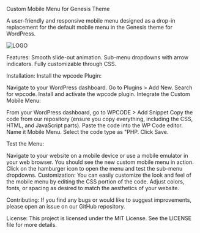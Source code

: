 
Custom Mobile Menu for Genesis Theme

A user-friendly and responsive mobile menu designed as a drop-in replacement for the default mobile menu in the Genesis theme for WordPress.

![LOGO](https://github.com/Aamirf730/genesis-mobile-menu-replacement/assets/81487407/c2cd74fe-2297-47df-86fe-03e205813716)

Features:
Smooth slide-out animation.
Sub-menu dropdowns with arrow indicators.
Fully customizable through CSS.

Installation:
Install the wpcode Plugin:

Navigate to your WordPress dashboard.
Go to Plugins > Add New.
Search for wpcode.
Install and activate the wpcode plugin.
Integrate the Custom Mobile Menu:

From your WordPress dashboard, go to WPCODE > Add Snippet
Copy the code from our repository (ensure you copy everything, including the CSS, HTML, and JavaScript parts).
Paste the code into the WP Code editor. Name it Mobile Menu. Select the code type as "PHP.
Click Save.

Test the Menu:

Navigate to your website on a mobile device or use a mobile emulator in your web browser.
You should see the new custom mobile menu in action. Click on the hamburger icon to open the menu and test the sub-menu dropdowns.
Customization:
You can easily customize the look and feel of the mobile menu by editing the CSS portion of the code. Adjust colors, fonts, or spacing as desired to match the aesthetics of your website.

Contributing:
If you find any bugs or would like to suggest improvements, please open an issue on our GitHub repository.

License:
This project is licensed under the MIT License. See the LICENSE file for more details.
